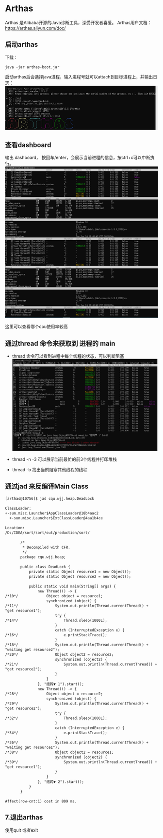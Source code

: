 # Arthas

Arthas 是Alibaba开源的Java诊断工具，深受开发者喜爱。
Arthas用户文档：https://arthas.aliyun.com/doc/



## 启动arthas
下载：
```
java -jar arthas-boot.jar
```

启动arthas后会选择java进程，输入进程号就可以attach到目标进程上，并输出日志：
![](images/2021-06-24-19-01-41.png)



## 查看dashboard
输出 dashboard， 按回车/enter，会展示当前进程的信息，按ctrl+c可以中断执行。
![](images/2021-06-24-19-05-53.png)


这里可以查看哪个cpu使用率较高


## 通过thread 命令来获取到 进程的 main
* thread 命令可以看到进程中每个线程的状态，可以判断阻塞
![](images/2021-06-24-19-09-14.png)


* thread -n -3 可以展示当前最忙的前3个线程并打印堆栈

* thread -b 找出当前阻塞其他线程的线程


## 通过jad 来反编译Main Class
```shell
[arthas@10756]$ jad cqu.wjj.heap.DeadLock

ClassLoader:
+-sun.misc.Launcher$AppClassLoader@18b4aac2
  +-sun.misc.Launcher$ExtClassLoader@4aa1b4ce

Location:
/D:/IDEA/sort/sort/out/production/sort/

       /*
        * Decompiled with CFR.
        */
       package cqu.wjj.heap;

       public class DeadLock {
           private static Object resource1 = new Object();
           private static Object resource2 = new Object();

           public static void main(String[] args) {
               new Thread(() -> {
/*10*/             Object object = resource1;
                   synchronized (object) {
/*11*/                 System.out.println(Thread.currentThread() + "get resource1");
                       try {
/*14*/                     Thread.sleep(1000L);
                       }
                       catch (InterruptedException e) {
/*16*/                     e.printStackTrace();
                       }
/*18*/                 System.out.println(Thread.currentThread() + "waiting get resource2");
/*20*/                 Object object2 = resource2;
                       synchronized (object2) {
/*21*/                     System.out.println(Thread.currentThread() + "get resource2");
                       }
                   }
               }, "绾跨▼ 1").start();
               new Thread(() -> {
/*28*/             Object object = resource2;
                   synchronized (object) {
/*29*/                 System.out.println(Thread.currentThread() + "get resource2");
                       try {
/*32*/                     Thread.sleep(1000L);
                       }
                       catch (InterruptedException e) {
/*34*/                     e.printStackTrace();
                       }
/*36*/                 System.out.println(Thread.currentThread() + "waiting get resource1");
/*38*/                 Object object2 = resource1;
                       synchronized (object2) {
/*39*/                     System.out.println(Thread.currentThread() + "get resource1");
                       }
                   }
               }, "绾跨▼ 2").start();
           }
       }

Affect(row-cnt:1) cost in 809 ms.
```

## 7.退出arthas
使用quit 或者exit